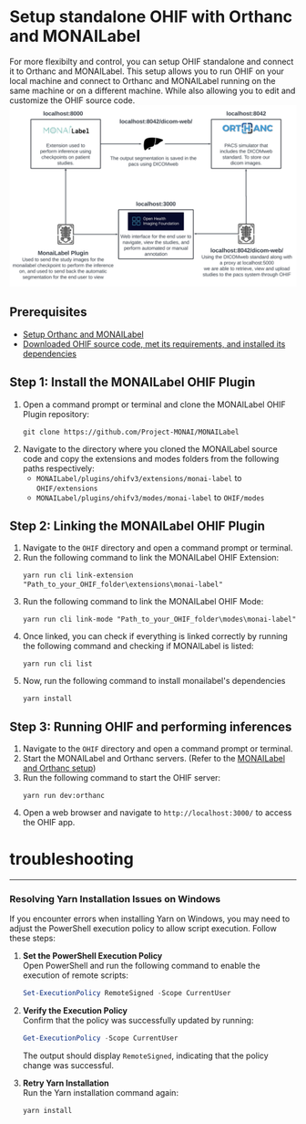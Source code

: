 # Setup standalone OHIF with Orthanc and MONAILabel

For more flexibilty and control, you can setup OHIF standalone and connect it to Orthanc and MONAILabel. This setup allows you to run OHIF on your local machine and connect to Orthanc and MONAILabel running on the same machine or on a different machine. While also allowing you to edit and customize the OHIF source code.
![connectivity](OHIF,MONAI,ORTHANC.png)

## Prerequisites
- [Setup Orthanc and MONAILabel](README.md)
- [Downloaded OHIF source code, met its requirements, and installed its dependencies](https://github.com/OHIF/Viewers?tab=readme-ov-file#requirements)

## Step 1: Install the MONAILabel OHIF Plugin
1. Open a command prompt or terminal and clone the MONAILabel OHIF Plugin repository:
    ```
    git clone https://github.com/Project-MONAI/MONAILabel
    ```
2. Navigate to the directory where you cloned the MONAILabel source code and copy the extensions and modes folders from the following paths respectively:
    - `MONAILabel/plugins/ohifv3/extensions/monai-label` to `OHIF/extensions`
    - `MONAILabel/plugins/ohifv3/modes/monai-label` to `OHIF/modes` 

## Step 2: Linking the MONAILabel OHIF Plugin
1. Navigate to the `OHIF` directory and open a command prompt or terminal.
2. Run the following command to link the MONAILabel OHIF Extension:
    ```
    yarn run cli link-extension "Path_to_your_OHIF_folder\extensions\monai-label"
    ```
3. Run the following command to link the MONAILabel OHIF Mode:
    ```
    yarn run cli link-mode "Path_to_your_OHIF_folder\modes\monai-label"
4. Once linked, you can check if everything is linked correctly by running the following command and checking if MONAILabel is listed:
    ```
    yarn run cli list
    ```
5. Now, run the following command to install monailabel's dependencies
   ```
   yarn install
   ``` 

## Step 3: Running OHIF and performing inferences

1. Navigate to the `OHIF` directory and open a command prompt or terminal.
2. Start the MONAILabel and Orthanc servers. (Refer to the [MONAILabel and Orthanc setup](README.md))
2. Run the following command to start the OHIF server:
    ```
    yarn run dev:orthanc
    ```
3. Open a web browser and navigate to `http://localhost:3000/` to access the OHIF app.

# troubleshooting
---

### Resolving Yarn Installation Issues on Windows

If you encounter errors when installing Yarn on Windows, you may need to adjust the PowerShell execution policy to allow script execution. Follow these steps:

1. **Set the PowerShell Execution Policy**  
   Open PowerShell and run the following command to enable the execution of remote scripts:

   ```powershell
   Set-ExecutionPolicy RemoteSigned -Scope CurrentUser
   ```

2. **Verify the Execution Policy**  
   Confirm that the policy was successfully updated by running:

   ```powershell
   Get-ExecutionPolicy -Scope CurrentUser
   ```

   The output should display `RemoteSigned`, indicating that the policy change was successful.

3. **Retry Yarn Installation**  
   Run the Yarn installation command again:

   ```bash
   yarn install
   ```
